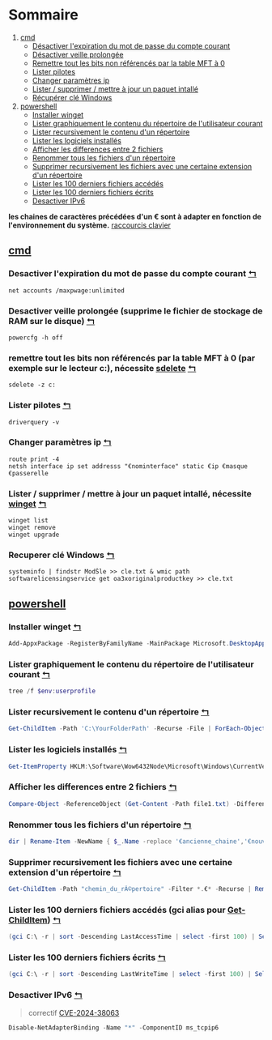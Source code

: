 # Sommaire
1. [cmd](#cmd)
    - [Désactiver l'expiration du mot de passe du compte courant](#desactiver-lexpiration-du-mot-de-passe-du-compte-courant-)
    - [Désactiver veille prolongée](#desactiver-veille-prolong%C3%A9e-supprime-le-fichier-de-stockage-de-ram-sur-le-disque-)
    - [Remettre tout les bits non référencés par la table MFT à 0](#remettre-tout-les-bits-non-r%C3%A9f%C3%A9renc%C3%A9s-par-la-table-mft-%C3%A0-0-par-exemple-sur-le-lecteur-c-n%C3%A9cessite-sdelete-)
    - [Lister pilotes](#lister-pilotes-)
    - [Changer paramètres ip](#changer-paramètres-ip-)
    - [Lister / supprimer / mettre à jour un paquet intallé](#lister--supprimer--mettre-%C3%A0-jour-un-paquet-intall%C3%A9-n%C3%A9cessite-winget-)
    - [Récupérer clé Windows](#recuperer-clé-windows-)
2. [powershell](#powershell)
    - [Installer winget](#installer-winget-)
    - [Lister graphiquement le contenu du répertoire de l'utilisateur courant](#lister-graphiquement-le-contenu-du-r%C3%A9pertoire-de-lutilisateur-courant-)
    - [Lister recursivement le contenu d'un répertoire](#lister-recursivement-le-contenu-dun-répertoire-)
    - [Lister les logiciels installés](#lister-les-logiciels-install%C3%A9s-)
    - [Afficher les differences entre 2 fichiers](#afficher-les-differences-entre-2-fichiers-)
    - [Renommer tous les fichiers d'un répertoire](#renommer-tous-les-fichiers-dun-répertoire-)
    - [Supprimer recursivement les fichiers avec une certaine extension d'un répertoire](#supprimer-recursivement-les-fichiers-avec-une-certaine-extension-dun-répertoire-)
    - [Lister les 100 derniers fichiers accédés](#lister-les-100-derniers-fichiers-acc%C3%A9d%C3%A9s-gci-alias-pour-get-childitem-)
    - [Lister les 100 derniers fichiers écrits](#lister-les-100-derniers-fichiers-écrits-)
    - [Desactiver IPv6](#desactiver-ipv6-)

**les chaines de caractères précédées d'un € sont à adapter en fonction de l'environnement du système.**
[raccourcis clavier](https://ss64.com/nt/syntax-keyboard.html)

## [cmd](https://ss64.com/nt/)
### Desactiver l'expiration du mot de passe du compte courant [↰](#sommaire)
```batch
net accounts /maxpwage:unlimited
```
### Desactiver veille prolongée (supprime le fichier de stockage de RAM sur le disque) [↰](#sommaire)
```batch
powercfg -h off
```
### remettre tout les bits non référencés par la table MFT à 0 (par exemple sur le lecteur c:), nécessite [sdelete](https://learn.microsoft.com/fr-fr/sysinternals/downloads/sdelete) [↰](#sommaire)
```batch
sdelete -z c:
```
### Lister pilotes [↰](#sommaire)
```batch
driverquery -v
```
### Changer paramètres ip [↰](#sommaire)
```batch
route print -4
netsh interface ip set addresss "€nominterface" static €ip €masque €passerelle
```
### Lister / supprimer / mettre à jour un paquet intallé, nécessite [winget](https://github.com/microsoft/winget-cli/releases) [↰](#sommaire)
```batch
winget list
winget remove
winget upgrade
```
### Recuperer clé Windows [↰](#sommaire)
```batch
systeminfo | findstr ModŠle >> cle.txt & wmic path softwarelicensingservice get oa3xoriginalproductkey >> cle.txt
```

## [powershell](https://ss64.com/ps/)

### Installer winget [↰](#sommaire)
```powershell
Add-AppxPackage -RegisterByFamilyName -MainPackage Microsoft.DesktopAppInstaller_8wekyb3d8bbwe
```

### Lister graphiquement le contenu du répertoire de l'utilisateur courant [↰](#sommaire)
```powershell
tree /f $env:userprofile
```

### Lister recursivement le contenu d'un répertoire [↰](#sommaire)
```powershell
Get-ChildItem -Path 'C:\YourFolderPath' -Recurse -File | ForEach-Object { $_.BaseName } | Out-File -FilePath '.\liste.txt'
```

### Lister les logiciels installés [↰](#sommaire)
```powershell
Get-ItemProperty HKLM:\Software\Wow6432Node\Microsoft\Windows\CurrentVersion\Uninstall\* | Select-Object DisplayName, DisplayVersion, Publisher, InstallDate | Format-Table –AutoSize
```

### Afficher les differences entre 2 fichiers [↰](#sommaire)
```powershell
Compare-Object -ReferenceObject (Get-Content -Path file1.txt) -DifferenceObject (Get-Content -Path file2.txt)
```

### Renommer tous les fichiers d'un répertoire [↰](#sommaire)
```powershell
dir | Rename-Item -NewName { $_.Name -replace '€ancienne_chaine','€nouvelle_chaine' }
```

### Supprimer recursivement les fichiers avec une certaine extension d'un répertoire [↰](#sommaire)
```powershell
Get-ChildItem -Path "chemin_du_rÃ©pertoire" -Filter *.€* -Recurse | Remove-Item
```

### Lister les 100 derniers fichiers accédés (gci alias pour [Get-ChildItem](https://blog.netwrix.com/2023/06/21/get-childitem-cmdlet-in-powershell/)) [↰](#sommaire)
```powershell
(gci C:\ -r | sort -Descending LastAccessTime | select -first 100) | Select-Object -Property LastAccessTime,FullName
```

### Lister les 100 derniers fichiers écrits [↰](#sommaire)
```powershell
(gci C:\ -r | sort -Descending LastWriteTime | select -first 100) | Select-Object -Property LastWriteTime,FullName
```

### Desactiver IPv6 [↰](#sommaire)
> correctif [CVE-2024-38063](https://www.bleepingcomputer.com/news/microsoft/zero-click-windows-tcp-ip-rce-impacts-all-systems-with-ipv6-enabled-patch-now/)
```powershell
Disable-NetAdapterBinding -Name "*" -ComponentID ms_tcpip6
```

